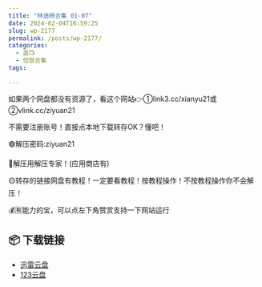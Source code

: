 ```yaml
---
title: "林逸杨合集 01-07"
date: 2024-02-04T16:59:25
slug: wp-2177
permalink: /posts/wp-2177/
categories:
  - 盖📺
  - 恰饭合集
tags:

---
```


如果两个网盘都没有资源了，看这个网站👉①link3.cc/xianyu21或②vlink.cc/ziyuan21

不需要注册账号！直接点本地下载转存OK？懂吧！

🟢解压密码:ziyuan21

🔵解压用解压专家！(应用商店有)

🟡转存的链接网盘有教程！一定要看教程！按教程操作！不按教程操作你不会解压！

💰🈶能力的宝，可以点左下角赞赏支持一下网站运行

## 📦 下载链接
- [迅雷云盘](https://blziyuan21.com/pay-download/2177?key=cfd49d8ba0&down_id=0)
- [123云盘](https://blziyuan21.com/pay-download/2177?key=cfd49d8ba0&down_id=1)

